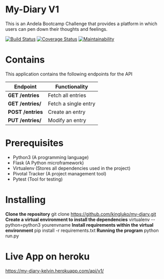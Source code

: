 # My-Diary V1

This is an Andela Bootcamp Challenge that provides a platform in which users can pen down their thoughts and feelings.

[![Build Status](https://travis-ci.org/kingluko/my-diary.svg?branch=develop)](https://travis-ci.org/kingluko/my-diary) [![Coverage Status](https://coveralls.io/repos/github/kingluko/my-diary/badge.svg?branch=ft-add-entry-159058043)](https://coveralls.io/github/kingluko/my-diary?branch=ft-add-entry-159058043) [![Maintainability](https://api.codeclimate.com/v1/badges/e073f9d3ab40ba7fcd93/maintainability)](https://codeclimate.com/github/kingluko/my-diary/maintainability)
# Contains
This application contains the following endpoints for the API

| Endpoint | **Functionality** |
| ------ | ------ |
| **GET /entries** | Fetch all entries |
| **GET /entries/<entryId>** | Fetch a single entry |
|**POST /entries**| Create an entry |
| **PUT /entries/<entryId>** | Modify an entry |

# Prerequisites
- Python3 (A programming language)
- Flask (A Python microframework)
- Virtualenv (Stores all dependencies used in the project)
- Pivotal Tracker (A project management tool)
- Pytest (Tool for testing)

# Installing
**Clone the repository**
 git clone https://github.com/kingluko/my-diary.git
**Create a virtual environment to install the dependencies**
 virtualenv --python=python3 yourenvname
**Install requirements within the virtual environment**
pip install -r requirements.txt
**Running the program**
 python run.py

# Live App on heroku
https://my-diary-kelvin.herokuapp.com/api/v1/ **<endpoint>**

